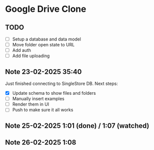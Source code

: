 # Google Drive Clone

## TODO

- [ ] Setup a database and data model
- [ ] Move folder open state to URL
- [ ] Add auth
- [ ] Add file uploading 

## Note 23-02-2025 35:40

Just finished connecting to SingleStore DB. Next steps:

- [X] Update schema to show files and folders
- [ ] Manually insert examples
- [ ] Render them in UI
- [ ] Push to make sure it all works

## Note 25-02-2025 1:01 (done) / 1:07 (watched)

## Note 26-02-2025 1:08 


